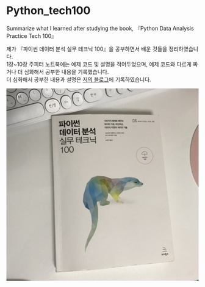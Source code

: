 # Python_tech100
Summarize what I learned after studying the book, 『Python Data Analysis Practice Tech 100』

제가 『파이썬 데이터 분석 실무 테크닉 100』을 공부하면서 배운 것들을 정리하였습니다.  
1장~10장 주피터 노트북에는 예제 코드 및 설명을 적어두었으며, 예제 코드와 다르게 짜거나 더 심화해서 공부한 내용을 기록했습니다.  
더 심화해서 공부한 내용과 설명은 [저의 블로그](https://suy379.tistory.com/20?category=937254)에 기록하였습니다.  

![](img_py100.jpg)
